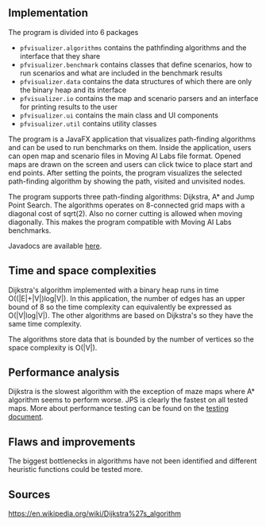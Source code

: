 ## Implementation

The program is divided into 6 packages

* `pfvisualizer.algorithms` contains the pathfinding algorithms and the interface that they share
* `pfvisualizer.benchmark` contains classes that define scenarios, how to run scenarios  and what are included in the benchmark results
* `pfvisualizer.data` contains the data structures of which there are only the binary heap and its interface
* `pfvisualizer.io` contains the map and scenario parsers and an interface for printing results to the user
* `pfvisualizer.ui` contains the main class and UI components
* `pfvisualizer.util` contains utility classes

The program is a JavaFX application that visualizes path-finding algorithms and
can be used to run benchmarks on them. Inside the application, users can open
map and scenario files in Moving AI Labs file format. Opened maps are drawn on the screen and users can click twice to place start and end points. After setting the points, the program visualizes the selected path-finding algorithm by showing the path, visited and unvisited nodes.

The program supports three path-finding algorithms: Dijkstra, A* and Jump Point Search. The algorithms operates on 8-connected grid maps with a diagonal cost of sqrt(2). Also no corner cutting is allowed when moving diagonally. This makes the program compatible with Moving AI Labs benchmarks.

Javadocs are available [here](https://tapanih.github.io/pathfinding-visualizer/).

## Time and space complexities

Dijkstra's algorithm implemented with a binary heap runs in time O((|E|+|V|)log|V|). In this application, the number of edges has an upper bound of 8 so the time complexity can equivalently be expressed as O(|V|log|V|). The other algorithms are based on Dijkstra's so they have the same time complexity.

The algorithms store data that is bounded by the number of vertices so the space complexity is O(|V|).

## Performance analysis

Dijkstra is the slowest algorithm with the exception of maze maps where A* algorithm seems to perform worse. JPS is clearly the fastest on all tested maps. More about performance testing can be found on the [testing document](testing.md).

## Flaws and improvements

The biggest bottlenecks in algorithms have not been identified and different heuristic functions could be tested more.

## Sources

https://en.wikipedia.org/wiki/Dijkstra%27s_algorithm